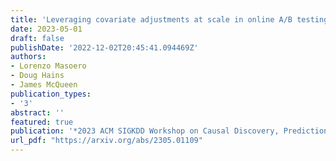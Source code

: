 ```yaml
---
title: 'Leveraging covariate adjustments at scale in online A/B testing'
date: 2023-05-01
draft: false
publishDate: '2022-12-02T20:45:41.094469Z'
authors:
- Lorenzo Masoero
- Doug Hains
- James McQueen
publication_types:
- '3'
abstract: ''
featured: true
publication: '*2023 ACM SIGKDD Workshop on Causal Discovery, Prediction and Decision*'
url_pdf: "https://arxiv.org/abs/2305.01109"
---
```


